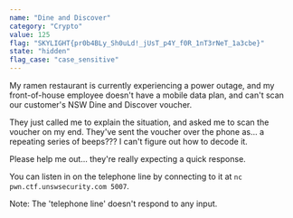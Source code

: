 ```yaml
---
name: "Dine and Discover"
category: "Crypto"
value: 125
flag: "SKYLIGHT{pr0b4BLy_Sh0uLd!_jUsT_p4Y_f0R_1nT3rNeT_1a3cbe}"
state: "hidden"
flag_case: "case_sensitive"
---
```


My ramen restaurant is currently experiencing a power outage, and my front-of-house employee doesn't have a mobile data plan, and can't scan our customer's NSW Dine and Discover voucher.

They just called me to explain the situation, and asked me to scan the voucher on my end. They've sent the voucher over the phone as... a repeating series of beeps??? I can't figure out how to decode it.

Please help me out... they're really expecting a quick response.

You can listen in on the telephone line by connecting to it at `nc pwn.ctf.unswsecurity.com 5007`.

Note: The 'telephone line' doesn't respond to any input.
